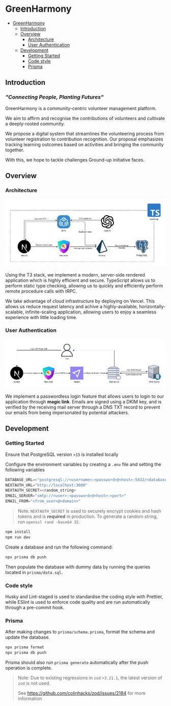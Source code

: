 # GreenHarmony

- [GreenHarmony](#greenharmony)
  - [Introduction](#introduction)
  - [Overview](#overview)
    - [Architecture](#architecture)
    - [User Authentication](#user-authentication)
  - [Development](#development)
    - [Getting Started](#getting-started)
    - [Code style](#code-style)
    - [Prisma](#prisma)

## Introduction 

<!-- omit in toc -->
### _"Connecting People, Planting Futures"_

GreenHarmony is a community-centric volunteer management platform.

We aim to affirm and recognise the contributions of volunteers and cultivate a deeply-rooted community.

We propose a digital system that streamlines the volunteering process from volunteer registration to contribution recognition.
Our proposal emphasizes tracking learning outcomes based on activities and bringing the community together.

With this, we hope to tackle challenges Ground-up initiative faces.

## Overview

### Architecture

![GreenHarmony Architecture](img/architecture.jpg)

Using the T3 stack, we implement a modern, server-side rendered application which is highly efficient and secure. TypeScript allows us to perform static type checking, allowing us to quickly and efficiently perform remote procedure calls with tRPC. 

We take advantage of cloud infrastructure by deploying on Vercel. This allows us reduce request latency and achive a highly-available, horizontally-scalable, infinite-scaling application, allowing users to enjoy a seamless experience with little loading time. 

### User Authentication

![GreenHarmony User Authentication Flow](img/authentication.jpg)

We implement a passwordless login feature that allows users to login to our application through __magic link__.
Emails are signed using a DKIM key, and is verified by the receiving mail server through a DNS TXT record to prevent our emails from being impersonated by potential attackers.

## Development

### Getting Started

Ensure that PostgreSQL version `>15` is installed locally 

Configure the environment variables by creating a `.env` file and setting the following variables
```py
DATABASE_URL=<"postgresql://<username>:<password>@<host>:5432/<database_name>"
NEXTAUTH_URL="http://localhost:3000"
NEXTAUTH_SECRET=<random_string>
EMAIL_SERVER="smtp://<user>:<password>@<host>:<port>"
EMAIL_FROM="<from_user>@<domain>"
```

> Note: `NEXTAUTH_SECRET` is used to securely encrypt cookies and hash tokens and is __required__ in production.
> To generate a random string, run `openssl rand -base64 32`.

```sh
npm install
npm run dev
```

Create a database and run the following command:
```sh
npx prisma db push
```

Then populate the database with dummy data by running the queries located in `prisma/data.sql`.

### Code style

Husky and Lint-staged is used to standardise the coding style with Prettier, while ESlint is used to enforce code quality and are run automatically through a pre-commit hook.

### Prisma

After making changes to `prisma/schema.prisma`, format the schema and update the database.

```sh
npx prisma format
npx prisma db push
```

Prisma should also run `prisma generate` automatically after the push operation is complete.
 
> Note: Due to existing regressions in `zod` `>3.21.1`, the latest version of `zod` is not used.
>
> See https://github.com/colinhacks/zod/issues/2184 for more information